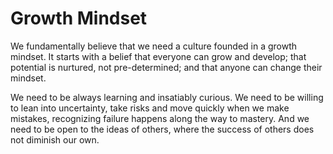 # Growth Mindset

We fundamentally believe that we need a culture founded in a growth mindset. It starts with a belief that everyone can grow and develop; that potential is nurtured, not pre-determined; and that anyone can change their mindset.

We need to be always learning and insatiably curious. We need to be willing to lean into uncertainty, take risks and move quickly when we make mistakes, recognizing failure happens along the way to mastery. And we need to be open to the ideas of others, where the success of others does not diminish our own.

